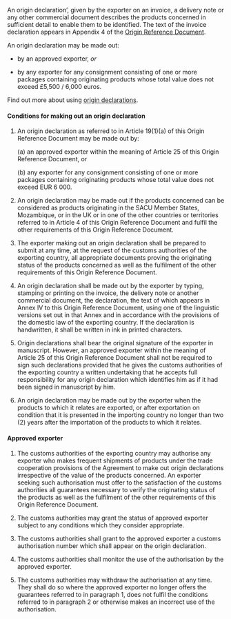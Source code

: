 An origin declaration’, given by the exporter on an invoice, a delivery note or any other commercial document describes the products concerned in sufficient detail to enable them to be identified. The text of the invoice declaration appears in Appendix 4 of the [Origin Reference Document]({ord_url}).

An origin declaration may be made out:

- by an approved exporter, _or_

- by any exporter for any consignment consisting of one or more packages containing originating products whose total value does not exceed £5,500 / 6,000 euros.

Find out more about using [origin declarations](https://www.gov.uk/guidance/get-proof-of-origin-for-your-goods#origin-declaration).

#### Conditions for making out an origin declaration

1. An origin declaration as referred to in Article 19(1)(a) of this Origin Reference Document may be made out by:

    (a) an approved exporter within the meaning of Article 25 of this Origin Reference Document, or

    (b) any exporter for any consignment consisting of one or more packages containing originating products whose total value does not exceed EUR 6 000.

2. An origin declaration may be made out if the products concerned can be considered as products originating in the SACU Member States, Mozambique, or in the UK or in one of the other countries or territories referred to in Article 4 of this Origin Reference Document and fulfil the other requirements of this Origin Reference Document.

3. The exporter making out an origin declaration shall be prepared to submit at any time, at the request of the customs authorities of the exporting country, all appropriate documents proving the originating status of the products concerned as well as the fulfilment of the other requirements of this Origin Reference Document.

4. An origin declaration shall be made out by the exporter by typing, stamping or printing on the invoice, the delivery note or another commercial document, the declaration, the text of which appears in Annex IV to this Origin Reference Document, using one of the linguistic versions set out in that Annex and in accordance with the provisions of the domestic law of the exporting country. If the declaration is handwritten, it shall be written in ink in printed characters.

5. Origin declarations shall bear the original signature of the exporter in manuscript. However, an approved exporter within the meaning of Article 25 of this Origin Reference Document shall not be required to sign such declarations provided that he gives the customs authorities of the exporting country a written undertaking that he accepts full responsibility for any origin declaration which identifies him as if it had been signed in manuscript by him.

6. An origin declaration may be made out by the exporter when the products to which it relates are exported, or after exportation on condition that it is presented in the importing country no longer than two (2) years after the importation of the products to which it relates.

#### Approved exporter

1. The customs authorities of the exporting country may authorise any exporter who makes frequent shipments of products under the trade cooperation provisions of the Agreement to make out origin declarations irrespective of the value of the products concerned. An exporter seeking such authorisation must offer to the satisfaction of the customs authorities all guarantees necessary to verify the originating status of the products as well as the fulfilment of the other requirements of this Origin Reference Document.

2. The customs authorities may grant the status of approved exporter subject to any conditions which they consider appropriate.

3. The customs authorities shall grant to the approved exporter a customs authorisation number which shall appear on the origin declaration.

4. The customs authorities shall monitor the use of the authorisation by the approved exporter.

5. The customs authorities may withdraw the authorisation at any time. They shall do so where the approved exporter no longer offers the guarantees referred to in paragraph 1, does not fulfil the conditions referred to in paragraph 2 or otherwise makes an incorrect use of the authorisation.
